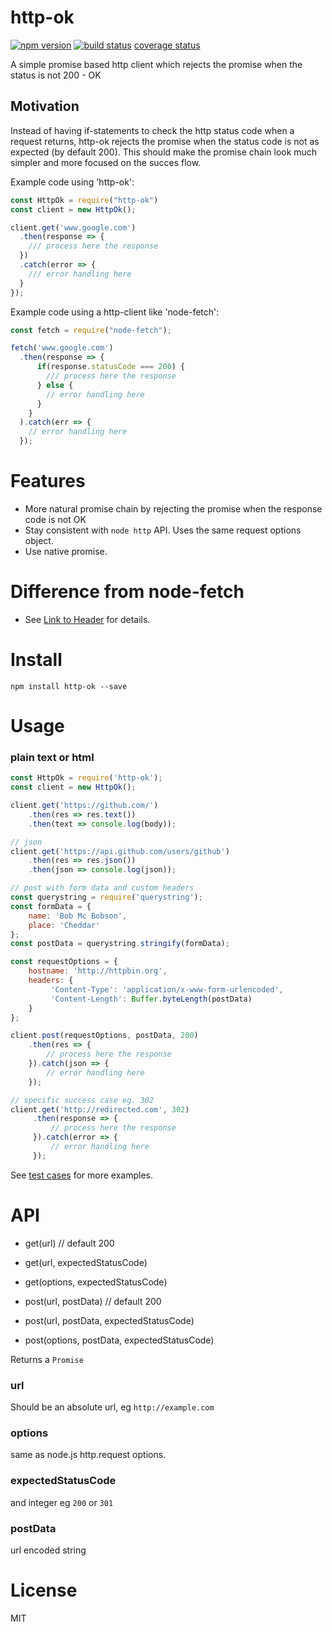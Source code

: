 http-ok
==========

[![npm version][npm-image]][npm-url]
[![build status][travis-image]][travis-url]
[coverage status][coveralls-url]

A simple promise based http client which rejects the promise when the status is not 200 - OK

## Motivation

Instead of having if-statements to check the http status code when a request returns, http-ok rejects the promise when the status code is not as expected (by default 200). This should make the promise chain look much simpler and more focused on the succes flow.

Example code using 'http-ok':
```javascript
const HttpOk = require("http-ok")
const client = new HttpOk(); 

client.get('www.google.com')
  .then(response => {
    /// process here the response
  })
  .catch(error => {
    /// error handling here
  }
});
```

Example code using a http-client like 'node-fetch':
```javascript
const fetch = require("node-fetch");

fetch('www.google.com')
  .then(response => {
      if(response.statusCode === 200) {
        /// process here the response
      } else {
        // error handling here
      }
    }
  ).catch(err => {
  	// error handling here
  });

```

# Features

- More natural promise chain by rejecting the promise when the response code is not OK
- Stay consistent with `node http` API. Uses the same request options object.
- Use native promise.


# Difference from node-fetch

- See [Link to Header](#motivation) for details.

# Install

`npm install http-ok --save`

# Usage

### plain text or html
```javascript
const HttpOk = require('http-ok');
const client = new HttpOk();

client.get('https://github.com/')
	.then(res => res.text())
	.then(text => console.log(body));
```
```javascript
// json
client.get('https://api.github.com/users/github')
	.then(res => res.json())
	.then(json => console.log(json));
```
```javascript
// post with form data and custom headers
const querystring = require('querystring');
const formData = { 
    name: 'Bob Mc Bobson', 
    place: 'Cheddar' 
};
const postData = querystring.stringify(formData);

const requestOptions = {
    hostname: 'http://httpbin.org',
    headers: {
         'Content-Type': 'application/x-www-form-urlencoded',
         'Content-Length': Buffer.byteLength(postData)
    }
};

client.post(requestOptions, postData, 200)
	.then(res => {
		// process here the response
	}).catch(json => {
		// error handling here
	});
```
```javascript
// specific success case eg. 302
client.get('http://redirected.com', 302)
     .then(response => {
         // process here the response
     }).catch(error => {
         // error handling here
     });
```

See [test cases](https://github.com/codedearta/http-ok/tree/master/test) for more examples.

# API

- get(url) // default 200
- get(url, expectedStatusCode)
- get(options, expectedStatusCode)

- post(url, postData) // default 200
- post(url, postData, expectedStatusCode)
- post(options, postData, expectedStatusCode)

Returns a `Promise`

### url

Should be an absolute url, eg `http://example.com`

### options

same as node.js http.request options.

### expectedStatusCode

and integer eg `200` or `301`

### postData

url encoded string

# License

MIT

[npm-image]: https://badge.fury.io/js/http-ok.svg
[npm-url]: https://www.npmjs.com/package/http-ok
[travis-image]: https://travis-ci.org/codedearta/http-ok.svg?branch=master
[travis-url]: https://travis-ci.org/codedearta/http-ok
[coveralls-image]: https://coveralls.io/repos/github/codedearta/http-ok/badge.svg?branch=master
[coveralls-url]: https://coveralls.io/github/codedearta/http-ok
